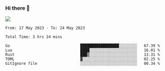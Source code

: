 ### Hi there 👋️

![](https://komarev.com/ghpvc/?username=Loner1024)

<!--START_SECTION:waka-->

```text
From: 17 May 2023 - To: 24 May 2023

Total Time: 3 hrs 24 mins

Go                               █████████████████░░░░░░░░   67.39 %
Lua                              ████░░░░░░░░░░░░░░░░░░░░░   16.01 %
Rust                             ███▒░░░░░░░░░░░░░░░░░░░░░   13.31 %
TOML                             ▓░░░░░░░░░░░░░░░░░░░░░░░░   02.25 %
GitIgnore file                   ░░░░░░░░░░░░░░░░░░░░░░░░░   00.34 %
```

<!--END_SECTION:waka-->



